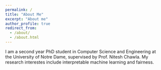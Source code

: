 ```yaml
---
permalink: /
title: "About Me"
excerpt: "About me"
author_profile: true
redirect_from: 
  - /about/
  - /about.html
---
```

I am a second year PhD student in Computer Science and Engineering at the University of Notre Dame, supervised by Prof. Nitesh Chawla. My research interestes include interpretable machine learning and fairness.